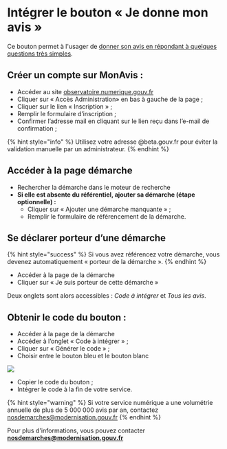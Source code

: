 # Intégrer le bouton « Je donne mon avis »

Ce bouton permet à l'usager de [donner son avis en répondant à quelques questions très simples](https://observatoire.numerique.gouv.fr/Aide/Donner%20son%20avis).

## **Créer un compte** sur MonAvis : <a id="1-creer-un-compte-sur-monavis"></a>

* Accéder au site [observatoire.numerique.gouv.fr](https://observatoire.numerique.gouv.fr/)
* Cliquer sur « Accès Administration» en bas à gauche de la page ;
* Cliquer sur le lien « Inscription » ;
* Remplir le formulaire d’inscription ;
* Confirmer l’adresse mail en cliquant sur le lien reçu dans l’e-mail de confirmation ;

{% hint style="info" %}
Utilisez votre adresse @beta.gouv.fr pour éviter la validation manuelle par un administrateur.
{% endhint %}

## Accéder à la p**age démarche** <a id="2-acceder-a-la-page-de-sa-demarche-via-le-moteur-de-recherche"></a>

* Rechercher la démarche dans le moteur de recherche
* **Si elle est absente du référentiel, ajouter sa démarche \(étape optionnelle\) :**
  * Cliquer sur « Ajouter une démarche manquante » ;
  * Remplir le formulaire de référencement de la démarche.

## **Se déclarer porteur d’une démarche**

{% hint style="success" %}
Si vous avez référencez votre démarche, vous devenez automatiquement « porteur de la démarche ».
{% endhint %}

* Accéder à la page de la démarche
* Cliquer sur « Je suis porteur de cette démarche » 

Deux onglets sont alors accessibles : _Code à intégrer_ et _Tous les avis_.

## **Obtenir le code du bouton :**

* Accéder à la page de la démarche
* Accéder à l’onglet « Code à intégrer » ;
* Cliquer sur « Générer le code » ;
* Choisir entre le bouton bleu et le bouton blanc

![](https://gblobscdn.gitbook.com/assets%2F-M3zJJPRzqnNRhdtTx3k%2F-MINNS5NTZZo__4jTVgF%2F-MINOlWa_TTyJ1CoUmwt%2Fimage.png?alt=media&token=984e6cbb-f75e-40c5-83e0-55801846bab9)

* Copier le code du bouton ;
* Intégrer le code à la fin de votre service.

{% hint style="warning" %}
Si votre service numérique a une volumétrie annuelle de plus de 5 000 000 avis par an, contactez nosdemarches@modernisation.gouv.fr
{% endhint %}

Pour plus d'informations, vous pouvez contacter **nosdemarches@modernisation.gouv.fr**

